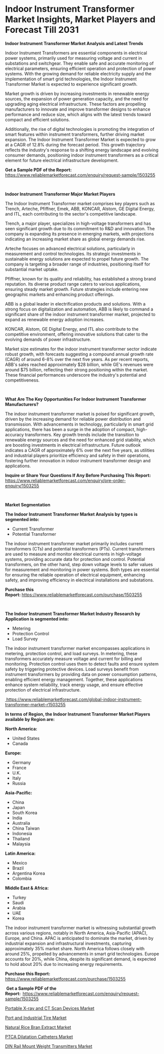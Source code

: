 <p><h1>Indoor Instrument Transformer Market Insights, Market Players and Forecast Till 2031</h1></p><p><strong>Indoor Instrument Transformer Market Analysis and Latest Trends</strong></p>
<p><p>Indoor Instrument Transformers are essential components in electrical power systems, primarily used for measuring voltage and current in substations and switchgear. They enable safe and accurate monitoring of electrical parameters, ensuring efficient operation and protection of power systems. With the growing demand for reliable electricity supply and the implementation of smart grid technologies, the Indoor Instrument Transformer Market is expected to experience significant growth.</p><p>Market growth is driven by increasing investments in renewable energy sources, the expansion of power generation capacity, and the need for upgrading aging electrical infrastructure. These factors are propelling manufacturers to innovate and improve transformer designs to enhance performance and reduce size, which aligns with the latest trends toward compact and efficient solutions.</p><p>Additionally, the rise of digital technologies is promoting the integration of smart features within instrument transformers, further driving market expansion. The Indoor Instrument Transformer Market is expected to grow at a CAGR of 12.8% during the forecast period. This growth trajectory reflects the industry's response to a shifting energy landscape and evolving consumer demands, positioning indoor instrument transformers as a critical element for future electrical infrastructure development.</p></p>
<p><strong>Get a Sample PDF of the Report:&nbsp;</strong> <a href="https://www.reliablemarketforecast.com/enquiry/request-sample/1503255?utm_campaign=1134&utm_medium=2&utm_source=Github&utm_content=ia&utm_term=12102024&utm_id=indoor-instrument-transformer">https://www.reliablemarketforecast.com/enquiry/request-sample/1503255</a></p>
<p>&nbsp;</p>
<p><strong>Indoor Instrument Transformer Major Market Players</strong></p>
<p><p>The Indoor Instrument Transformer market comprises key players such as Trench, Arteche, Pfiffner, Emek, ABB, KONCAR, Alstom, GE Digital Energy, and ITL, each contributing to the sector's competitive landscape.</p><p>Trench, a major player, specializes in high-voltage transformers and has seen significant growth due to its commitment to R&D and innovation. The company is expanding its presence in emerging markets, with projections indicating an increasing market share as global energy demands rise.</p><p>Arteche focuses on advanced electrical solutions, particularly in measurement and control technologies. Its strategic investments in sustainable energy solutions are expected to propel future growth. The company is targeting a broader range of industries, positioning itself for substantial market uptake.</p><p>Pfiffner, known for its quality and reliability, has established a strong brand reputation. Its diverse product range caters to various applications, ensuring steady market growth. Future strategies include entering new geographic markets and enhancing product offerings.</p><p>ABB is a global leader in electrification products and solutions. With a strong focus on digitalization and automation, ABB is likely to command a significant share of the indoor instrument transformer market, projected to expand as renewable energy adoption increases.</p><p>KONCAR, Alstom, GE Digital Energy, and ITL also contribute to the competitive environment, offering innovative solutions that cater to the evolving demands of power infrastructure.</p><p>Market size estimates for the indoor instrument transformer sector indicate robust growth, with forecasts suggesting a compound annual growth rate (CAGR) of around 6-8% over the next five years. As per recent reports, ABB's sales reached approximately $28 billion, while GE's revenues were around $75 billion, reflecting their strong positioning within the market. These financial performances underscore the industry's potential and competitiveness.</p></p>
<p>&nbsp;</p>
<p><strong>What Are The Key Opportunities For Indoor Instrument Transformer Manufacturers?</strong></p>
<p><p>The indoor instrument transformer market is poised for significant growth, driven by the increasing demand for reliable power distribution and transmission. With advancements in technology, particularly in smart grid applications, there has been a surge in the adoption of compact, high-accuracy transformers. Key growth trends include the transition to renewable energy sources and the need for enhanced grid stability, which are boosting investments in electrical infrastructure. Future outlook indicates a CAGR of approximately 6% over the next five years, as utilities and industrial players prioritize efficiency and safety in their operations, fostering further innovation in indoor instrument transformer design and applications.</p></p>
<p><strong>Inquire or Share Your Questions If Any Before Purchasing This Report:</strong> <a href="https://www.reliablemarketforecast.com/enquiry/pre-order-enquiry/1503255?utm_campaign=1134&utm_medium=2&utm_source=Github&utm_content=ia&utm_term=12102024&utm_id=indoor-instrument-transformer">https://www.reliablemarketforecast.com/enquiry/pre-order-enquiry/1503255</a></p>
<p>&nbsp;</p>
<p><strong>Market Segmentation</strong></p>
<p><strong>The Indoor Instrument Transformer Market Analysis by types is segmented into:</strong></p>
<p><ul><li>Current Transformer</li><li>Potential Transformer</li></ul></p>
<p><p>The indoor instrument transformer market primarily includes current transformers (CTs) and potential transformers (PTs). Current transformers are used to measure and monitor electrical currents in high-voltage systems, providing accurate data for protection and control. Potential transformers, on the other hand, step down voltage levels to safer values for measurement and monitoring in power systems. Both types are essential for ensuring the reliable operation of electrical equipment, enhancing safety, and improving efficiency in electrical installations and substations.</p></p>
<p><strong>Purchase this Report:&nbsp;</strong><a href="https://www.reliablemarketforecast.com/purchase/1503255?utm_campaign=1134&utm_medium=2&utm_source=Github&utm_content=ia&utm_term=12102024&utm_id=indoor-instrument-transformer">https://www.reliablemarketforecast.com/purchase/1503255</a></p>
<p>&nbsp;</p>
<p><strong>The Indoor Instrument Transformer Market Industry Research by Application is segmented into:</strong></p>
<p><ul><li>Metering</li><li>Protection Control</li><li>Load Survey</li></ul></p>
<p><p>The indoor instrument transformer market encompasses applications in metering, protection control, and load surveys. In metering, these transformers accurately measure voltage and current for billing and monitoring. Protection control uses them to detect faults and ensure system safety by triggering protective devices. Load surveys benefit from instrument transformers by providing data on power consumption patterns, enabling efficient energy management. Together, these applications enhance system reliability, track energy usage, and ensure effective protection of electrical infrastructure.</p></p>
<p><a href="https://www.reliablemarketforecast.com/global-indoor-instrument-transformer-market-r1503255?utm_campaign=1134&utm_medium=2&utm_source=Github&utm_content=ia&utm_term=12102024&utm_id=indoor-instrument-transformer">&nbsp;https://www.reliablemarketforecast.com/global-indoor-instrument-transformer-market-r1503255</a></p>
<p><strong>In terms of Region, the Indoor Instrument Transformer Market Players available by Region are:</strong></p>
<p>
    <p> <strong> North America: </strong>
        <ul>
            <li>United States</li>
            <li>Canada</li>
        </ul>
        </p> 
    <p> <strong> Europe: </strong>
        <ul>
            <li>Germany</li>
            <li>France</li>
            <li>U.K.</li>
            <li>Italy</li>
            <li>Russia</li>
        </ul>
        </p> 
    <p> <strong> Asia-Pacific: </strong>
        <ul>
            <li>China</li>
            <li>Japan</li>
            <li>South Korea</li>
            <li>India</li>
            <li>Australia</li>
            <li>China Taiwan</li>
            <li>Indonesia</li>
            <li>Thailand</li>
            <li>Malaysia</li>
        </ul>
        </p> 
    <p> <strong> Latin America: </strong>
        <ul>
            <li>Mexico</li>
            <li>Brazil</li>
            <li>Argentina Korea</li>
            <li>Colombia</li>
        </ul>
        </p> 
    <p> <strong> Middle East & Africa: </strong>
        <ul>
            <li>Turkey</li>
            <li>Saudi</li>
            <li>Arabia</li>
            <li>UAE</li>
            <li>Korea</li>
        </ul>
    </p>
    </p>
<p><p>The indoor instrument transformer market is witnessing substantial growth across various regions, notably in North America, Asia-Pacific (APAC), Europe, and China. APAC is anticipated to dominate the market, driven by industrial expansion and infrastructural investments, capturing approximately 35% market share. North America follows closely with around 25%, propelled by advancements in smart grid technologies. Europe accounts for 20%, while China, despite its significant demand, is expected to hold about 20% due to increasing energy requirements.</p></p>
<p><strong>Purchase this Report: </strong><a href="https://www.reliablemarketforecast.com/purchase/1503255?utm_campaign=1134&utm_medium=2&utm_source=Github&utm_content=ia&utm_term=12102024&utm_id=indoor-instrument-transformer">https://www.reliablemarketforecast.com/purchase/1503255</a></p>
<p>&nbsp;<strong>Get a Sample PDF of the Report:&nbsp;&nbsp;</strong><a href="https://www.reliablemarketforecast.com/enquiry/request-sample/1503255?utm_campaign=1134&utm_medium=2&utm_source=Github&utm_content=ia&utm_term=12102024&utm_id=indoor-instrument-transformer">https://www.reliablemarketforecast.com/enquiry/request-sample/1503255</a></p>
<p><strong></strong></p>
<p><p><a href="https://github.com/CliffMedina6/Market-Research-Report-List-6/blob/main/portable-x-ray-and-ct-scan-devices-market.md?utm_campaign=1134&utm_medium=2&utm_source=Github&utm_content=ia&utm_term=12102024&utm_id=indoor-instrument-transformer">Portable X-ray and CT Scan Devices Market</a></p><p><a href="https://github.com/halkoitweden3/Market-Research-Report-List-1/blob/main/port-and-industrial-tire-market.md?utm_campaign=1134&utm_medium=2&utm_source=Github&utm_content=ia&utm_term=12102024&utm_id=indoor-instrument-transformer">Port and Industrial Tire Market</a></p><p><a href="https://www.linkedin.com/pulse/natural-rice-bran-extract-market-research-report-forecast-growth-beuuf?utm_campaign=1134&utm_medium=2&utm_source=Github&utm_content=ia&utm_term=12102024&utm_id=indoor-instrument-transformer">Natural Rice Bran Extract Market</a></p><p><a href="https://www.linkedin.com/pulse/global-ptca-dilatation-catheters-market-trends-insights-growth-uj8mc?utm_campaign=1134&utm_medium=2&utm_source=Github&utm_content=ia&utm_term=12102024&utm_id=indoor-instrument-transformer">PTCA Dilatation Catheters Market</a></p><p><a href="https://www.linkedin.com/pulse/din-rail-mount-weight-transmitters-market-report-product-aahve?utm_campaign=1134&utm_medium=2&utm_source=Github&utm_content=ia&utm_term=12102024&utm_id=indoor-instrument-transformer">DIN Rail Mount Weight Transmitters Market</a></p></p>